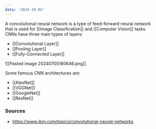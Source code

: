```yaml
---
date: '2024-10-04'
---
```

A convolutional neural network is a type of feed-forward neural network that is used for [[Image Classification]] and [[Computer Vision]] tasks. CNNs have three main types of layers:
- [[Convolutional Layer]]
- [[Pooling Layer]]
- [[Fully-Connected Layer]]

![[Pasted image 20240705180646.png]]

Some famous CNN architectures are:
- [[AlexNet]]
- [[VGGNet]]
- [[GoogleNet]]
- [[ResNet]]

### Sources
- https://www.ibm.com/topics/convolutional-neural-networks